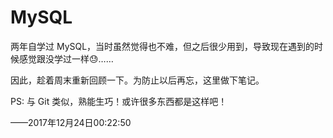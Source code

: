 # MySQL
两年自学过 MySQL，当时虽然觉得也不难，但之后很少用到，导致现在遇到的时候感觉跟没学过一样😓……

因此，趁着周末重新回顾一下。为防止以后再忘，这里做下笔记。

PS: 与 Git 类似，熟能生巧！或许很多东西都是这样吧！



——2017年12月24日00:22:50